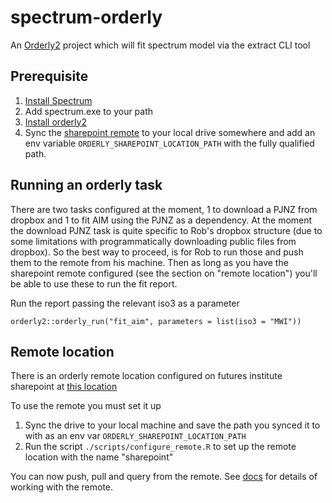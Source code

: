 # spectrum-orderly

An [Orderly2](https://github.com/mrc-ide/orderly2) project which will fit spectrum model via the extract CLI tool

## Prerequisite

1. [Install Spectrum](https://www.avenirhealth.org/software-spectrum.php)
2. Add spectrum.exe to your path
3. [Install orderly2](https://github.com/mrc-ide/orderly2?tab=readme-ov-file#installation)
4. Sync the [sharepoint remote](https://futuresinstitute.sharepoint.com/:f:/s/Programming/Es57cTFvF_tKv0KzTKacj_sBaCtvQKke_UtfB8_dzE-LzQ?e=65bdZw) to your 
   local drive somewhere and add an env variable `ORDERLY_SHAREPOINT_LOCATION_PATH` with the fully qualified path.

## Running an orderly task

There are two tasks configured at the moment, 1 to download a PJNZ from dropbox and 1 to fit AIM using the PJNZ as a dependency.
At the moment the download PJNZ task is quite specific to Rob's dropbox structure (due to some limitations with programmatically downloading
public files from dropbox). So the best way to proceed, is for Rob to run those and push them to the remote from his machine. Then as long
as you have the sharepoint remote configured (see the section on "remote location") you'll be able to use these to run the fit report.

Run the report passing the relevant iso3 as a parameter
```
orderly2::orderly_run("fit_aim", parameters = list(iso3 = "MWI"))
```

## Remote location

There is an orderly remote location configured on futures institute sharepoint at [this location](https://futuresinstitute.sharepoint.com/:f:/s/Programming/Es57cTFvF_tKv0KzTKacj_sBaCtvQKke_UtfB8_dzE-LzQ?e=SQVtNK)

To use the remote you must set it up

1. Sync the drive to your local machine and save the path you synced it to with as an env var `ORDERLY_SHAREPOINT_LOCATION_PATH`
2. Run the script `./scripts/configure_remote.R` to set up the remote location with the name "sharepoint"
   
You can now push, pull and query from the remote. See [docs](https://mrc-ide.github.io/orderly2/articles/collaboration.html) for details of working with the remote.
